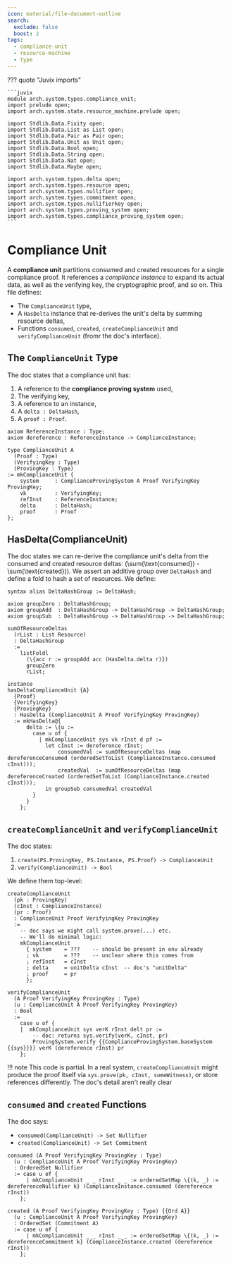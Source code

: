 ```yaml
---
icon: material/file-document-outline
search:
  exclude: false
  boost: 2
tags:
  - compliance-unit
  - resource-machine
  - type
---
```


??? quote "Juvix imports"

    ```juvix
    module arch.system.types.compliance_unit;
    import prelude open;
    import arch.system.state.resource_machine.prelude open;

    import Stdlib.Data.Fixity open;
    import Stdlib.Data.List as List open;
    import Stdlib.Data.Pair as Pair open;
    import Stdlib.Data.Unit as Unit open;
    import Stdlib.Data.Bool open;
    import Stdlib.Data.String open;
    import Stdlib.Data.Nat open;
    import Stdlib.Data.Maybe open;

    import arch.system.types.delta open;
    import arch.system.types.resource open;
    import arch.system.types.nullifier open;
    import arch.system.types.commitment open;
    import arch.system.types.nullifierkey open;
    import arch.system.types.proving_system open;
    import arch.system.types.compliance_proving_system open;
    ```

# Compliance Unit

A **compliance unit** partitions consumed and created resources for a single
compliance proof. It references a *compliance instance* to expand its actual
data, as well as the verifying key, the cryptographic proof, and so on. This
file defines:

- The `ComplianceUnit` type,
- A `HasDelta` instance that re-derives the unit's delta by summing resource deltas,
- Functions `consumed`, `created`, `createComplianceUnit` and `verifyComplianceUnit` (fromr the doc's interface).

## The `ComplianceUnit` Type

The doc states that a compliance unit has:

1. A reference to the **compliance proving system** used,
2. The verifying key,
3. A reference to an instance,
4. A `delta : DeltaHash`,
5. A `proof : Proof`.

```juvix
axiom ReferenceInstance : Type;
axiom dereference : ReferenceInstance -> ComplianceInstance;

type ComplianceUnit A
  (Proof : Type)
  (VerifyingKey : Type)
  (ProvingKey : Type)
:= mkComplianceUnit {
    system     : ComplianceProvingSystem A Proof VerifyingKey ProvingKey;
    vk         : VerifyingKey;
    refInst    : ReferenceInstance;
    delta      : DeltaHash;
    proof      : Proof
};
```

## HasDelta(ComplianceUnit)

The doc states we can re-derive the compliance unit's delta from the consumed
and created resource deltas: \(\sum(\text{consumed}) - \sum(\text{created})\).
We assert an additive group over `DeltaHash` and define a fold to hash a set of resources.
We define:

```juvix
syntax alias DeltaHashGroup := DeltaHash;

axiom groupZero : DeltaHashGroup;
axiom groupAdd  : DeltaHashGroup -> DeltaHashGroup -> DeltaHashGroup;
axiom groupSub  : DeltaHashGroup -> DeltaHashGroup -> DeltaHashGroup;

sumOfResourceDeltas
  (rList : List Resource)
  : DeltaHashGroup
  :=
    listFoldl
      (\{acc r := groupAdd acc (HasDelta.delta r)})
      groupZero
      rList;

instance
hasDeltaComplianceUnit {A}
  {Proof}
  {VerifyingKey}
  {ProvingKey}
  : HasDelta (ComplianceUnit A Proof VerifyingKey ProvingKey)
  := mkHasDelta@{
      delta := \{u :=
        case u of {
          | mkComplianceUnit sys vk rInst d pf :=
            let cInst := dereference rInst;
                consumedVal := sumOfResourceDeltas (map dereferenceConsumed (orderedSetToList (ComplianceInstance.consumed cInst)));
                createdVal  := sumOfResourceDeltas (map dereferenceCreated (orderedSetToList (ComplianceInstance.created cInst)));
            in groupSub consumedVal createdVal
        }
      }
    };
```

## `createComplianceUnit` and `verifyComplianceUnit`

The doc states:

1. `create(PS.ProvingKey, PS.Instance, PS.Proof) -> ComplianceUnit`
2. `verify(ComplianceUnit) -> Bool`

We define them top-level:

```
createComplianceUnit
  (pk : ProvingKey)
  (cInst : ComplianceInstance)
  (pr : Proof)
  : ComplianceUnit Proof VerifyingKey ProvingKey
  :=
    -- doc says we might call system.prove(...) etc.
    -- We'll do minimal logic:
    mkComplianceUnit
      { system    = ???    -- should be present in env already
      ; vk        = ???    -- unclear where this comes from
      ; refInst   = cInst
      ; delta     = unitDelta cInst  -- doc's "unitDelta"
      ; proof     = pr
      };
```

```juvix
verifyComplianceUnit
  (A Proof VerifyingKey ProvingKey : Type)
  (u : ComplianceUnit A Proof VerifyingKey ProvingKey)
  : Bool
  :=
    case u of {
    |  mkComplianceUnit sys verK rInst delt pr :=
        -- doc: returns sys.verify(verK, cInst, pr)
        ProvingSystem.verify {{ComplianceProvingSystem.baseSystem {{sys}}}} verK (dereference rInst) pr
    };
```

!!! note
    This code is partial. In a real system, `createComplianceUnit` might produce
    the proof itself via `sys.prove(pk, cInst, someWitness)`, or store references
    differently. The doc's detail aren't really clear

## `consumed` and `created` Functions

The doc says:

- `consumed(ComplianceUnit) -> Set Nullifier`
- `created(ComplianceUnit) -> Set Commitment`

```juvix
consumed (A Proof VerifyingKey ProvingKey : Type)
  (u : ComplianceUnit A Proof VerifyingKey ProvingKey)
  : OrderedSet Nullifier
  := case u of {
      | mkComplianceUnit _ _ rInst _ _ := orderedSetMap \{(k, _) := dereferenceNullifier k} (ComplianceInstance.consumed (dereference rInst))
    };

created (A Proof VerifyingKey ProvingKey : Type) {{Ord A}}
  (u : ComplianceUnit A Proof VerifyingKey ProvingKey)
  : OrderedSet (Commitment A)
  := case u of {
      | mkComplianceUnit _ _ rInst _ _ := orderedSetMap \{(k, _) := dereferenceCommitment k} (ComplianceInstance.created (dereference rInst))
    };
```
